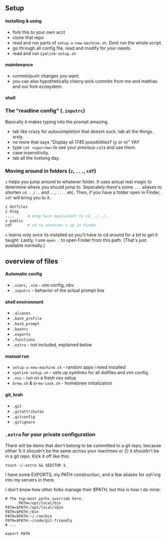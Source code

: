 ## Setup

#### installing & using

- fork this to your own acct
- clone that repo
- read and run parts of `setup-a-new-machine.sh`. Dont run the whole script.
- go through all config file, read and modify for your needs.
- read and run `symlink-setup.sh`

#### maintenance

- commit/push changes you want.
- you can also hypothetically cherry-pick commits from me and mathias and our fork ecosystem.

#### shell

### The "readline config" (`.inputrc`)

Basically it makes typing into the prompt amazing.

- tab like crazy for autocompletion that doesnt suck. tab all the things. srsly.
- no more <tab><tab> that says "Display all 1745 possibilities? (y or n)" YAY
- type `cat <uparrow>` to see your previous `cat`s and use them.
- case insensitivity.
- tab all the livelong day.

### Moving around in folders (`z`, `...`, `cdf`)

`z` helps you jump around to whatever folder. It uses actual real magic to determine where you should jump to. Seperately there's some `...` aliases to shorten `cd ../..` and `..`, `....` etc. Then, if you have a folder open in Finder, `cdf` will bring you to it.

```sh
z dotfiles
z blog
....      # drop back equivalent to cd ../../..
z public
cdf       # cd to whatever's up in Finder
```

`z` learns only once its installed so you'll have to cd around for a bit to get it taught.
Lastly, I use `open .` to open Finder from this path. (That's just available normally.)

## overview of files

#### Automatic config

- `.vimrc`, `.vim` - vim config, obv.
- `.inputrc` - behavior of the actual prompt line

#### shell environment

- `.aliases`
- `.bash_profile`
- `.bash_prompt`
- `.bashrc`
- `.exports`
- `.functions`
- `.extra` - not included, explained below

#### manual run

- `setup-a-new-machine.sh` - random apps i need installed
- `symlink-setup.sh` - sets up symlinks for all dotfiles and vim config.
- `.osx` - run on a fresh osx setup
- `brew.sh` & `brew-cask.sh` - homebrew initialization

#### git, brah

- `.git`
- `.gitattributes`
- `.gitconfig`
- `.gitignore`

### `.extra` for your private configuration

There will be items that don't belong to be committed to a git repo, because either 1) it shoudn't be the same across your machines or 2) it shouldn't be in a git repo. Kick it off like this:

`touch ~/.extra && $EDITOR $_`

I have some EXPORTS, my PATH construction, and a few aliases for ssh'ing into my servers in there.

I don't know how other folks manage their \$PATH, but this is how I do mine:

```shell
# The top-most paths override here.
      PATH=/opt/local/bin
PATH=$PATH:/opt/local/sbin
PATH=$PATH:/bin
PATH=$PATH:~/.rvm/bin
PATH=$PATH:~/code/git-friendly
# ...

export PATH
```
